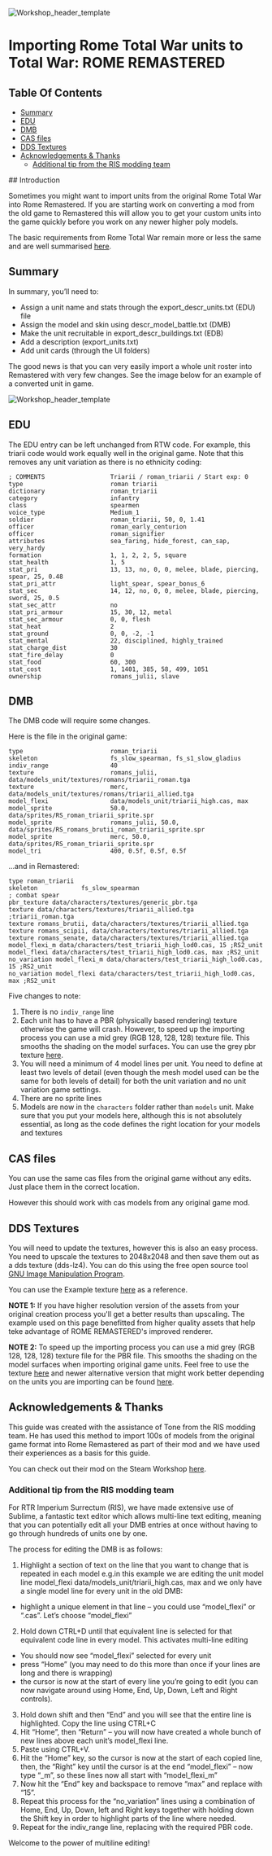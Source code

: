 ![Workshop_header_template](/Workshop_header_template.png)
# Importing Rome Total War units to Total War: ROME REMASTERED

## Table Of Contents

* [Summary](#summary)
* [EDU](#edu)
* [DMB](#dmb)
* [CAS files](#cas-files)
* [DDS Textures](#dds-textures)
* [Acknowledgements &amp; Thanks](#acknowledgements--thanks)
   * [Additional tip from the RIS modding team](#additional-tip-from-the-ris-modding-team)


## Introduction

Sometimes you might want to import units from the original Rome Total War into Rome Remastered. If you are starting work on converting a mod from the old game to Remastered this will allow you to get your custom units into the game quickly before you work on any newer higher poly models.

The basic requirements from Rome Total War remain more or less the same and are well summarised [here](http://rtw.heavengames.com/rtw/mods/tutorials/unit_creation/index.shtml).

## Summary

In summary, you’ll need to:

* Assign a unit name and stats through the export_descr_units.txt (EDU) file
* Assign the model and skin using descr_model_battle.txt (DMB)
* Make the unit recruitable in export_descr_buildings.txt (EDB)
* Add a description (export_units.txt)
* Add unit cards (through the UI folders)

The good news is that you can very easily import a whole unit roster into Remastered with very few changes. See the image below for an example of a converted unit in game.

![Workshop_header_template](images/Upsampled_Units_Imported_Into_RR_from_RTW_RS_Mod.jpg)

## EDU

The EDU entry can be left unchanged from RTW code. For example, this triarii code would work equally well in the original game. Note that this removes any unit variation as there is no ethnicity coding:

```
; COMMENTS              	Triarii / roman_triarii / Start exp: 0
type						roman triarii
dictionary					roman_triarii
category					infantry
class						spearmen
voice_type					Medium_1
soldier						roman_triarii, 50, 0, 1.41
officer						roman_early_centurion
officer						roman_signifier
attributes					sea_faring, hide_forest, can_sap, very_hardy
formation					1, 1, 2, 2, 5, square
stat_health					1, 5
stat_pri					13, 13, no, 0, 0, melee, blade, piercing, spear, 25, 0.48
stat_pri_attr				light_spear, spear_bonus_6
stat_sec					14, 12, no, 0, 0, melee, blade, piercing, sword, 25, 0.5
stat_sec_attr				no
stat_pri_armour				15, 30, 12, metal
stat_sec_armour				0, 0, flesh
stat_heat					2
stat_ground					0, 0, -2, -1
stat_mental					22, disciplined, highly_trained
stat_charge_dist			30
stat_fire_delay				0
stat_food					60, 300
stat_cost					1, 1401, 385, 58, 499, 1051
ownership					romans_julii, slave
```

## DMB

The DMB code will require some changes.

Here is the file in the original game:

```
type 						roman_triarii
skeleton 					fs_slow_spearman, fs_s1_slow_gladius			
indiv_range					40
texture	 					romans_julii, data/models_unit/textures/romans/triarii_roman.tga
texture 					merc, data/models_unit/textures/romans/triarii_allied.tga
model_flexi 				data/models_unit/triarii_high.cas, max
model_sprite				50.0, data/sprites/RS_roman_triarii_sprite.spr
model_sprite				romans_julii, 50.0, data/sprites/RS_romans_brutii_roman_triarii_sprite.spr
model_sprite				merc, 50.0, data/sprites/RS_roman_triarii_sprite.spr
model_tri 					400, 0.5f, 0.5f, 0.5f
```

…and in Remastered:
```
type roman_triarii
skeleton			fs_slow_spearman										; combat spear
pbr_texture data/characters/textures/generic_pbr.tga
texture data/characters/textures/triarii_allied.tga  ;triarii_roman.tga
texture romans_brutii, data/characters/textures/triarii_allied.tga
texture romans_scipii, data/characters/textures/triarii_allied.tga
texture romans_senate, data/characters/textures/triarii_allied.tga
model_flexi_m data/characters/test_triarii_high_lod0.cas, 15 ;RS2_unit
model_flexi data/characters/test_triarii_high_lod0.cas, max ;RS2_unit
no_variation model_flexi_m data/characters/test_triarii_high_lod0.cas, 15 ;RS2_unit
no_variation model_flexi data/characters/test_triarii_high_lod0.cas, max ;RS2_unit
```

Five changes to note:

1. There is no `indiv_range` line
2. Each unit has to have a PBR (physically based rendering) texture otherwise the game will crash. However, to speed up the importing process you can use a mid grey (RGB 128, 128, 128) texture file. This smooths the shading on the model surfaces. You can use the grey pbr texture [here](/documentation/techart_guides/images/generic_pbr.tga.dds).
3. You will need a minimum of 4 model lines per unit. You need to define at least two levels of detail (even though the mesh model used can be the same for both levels of detail) for both the unit variation and no unit variation game settings.
4. There are no sprite lines
5. Models are now in the `characters` folder rather than `models` unit. Make sure that you put your models here, although this is not absolutely essential, as long as the code defines the right location for your models and textures

## CAS files

You can use the same cas files from the original game without any edits. Just place them in the correct location.

However this should work with cas models from any original game mod.

## DDS Textures

You will need to update the textures, however this is also an easy process. You need to upscale the textures to 2048x2048 and then save them out as a dds texture (dds-lz4). You can do this using the free open source tool [GNU Image Manipulation Program](https://www.gimp.org/downloads/).

You can use the Example texture [here](/documentation/techart_guides/images/generic_pbr.tga.dds) as a reference.

**NOTE 1:** If you have higher resolution version of the assets from your original creation process you'll get a better results than upscaling. The example used on this page benefitted from higher quality assets that help teke advantage of ROME REMASTERED's improved renderer.

**NOTE 2:** To speed up the importing process you can use a mid grey (RGB 128, 128, 128) texture file for the PBR file. This smooths the shading on the model surfaces when importing original game units. Feel free to use the texture [here](/documentation/techart_guides/images/generic_pbr.tga.dds) and newer alternative version that might work better depending on the units you are importing can be found [here](/documentation/techart_guides/images/alternative_pbr/generic_pbr.tga.dds).

## Acknowledgements & Thanks

This guide was created with the assistance of Tone from the RIS modding team. He has used this method to import 100s of models from the original game format into Rome Remastered as part of their mod and we have used their experiences as a basis for this guide.

You can check out their mod on the Steam Workshop [here](https://steamcommunity.com/sharedfiles/filedetails/?id=2487698001).

### Additional tip from the RIS modding team

For RTR Imperium Surrectum (RIS), we have made extensive use of Sublime, a fantastic text editor which allows multi-line text editing, meaning that you can potentially edit all your DMB entries at once without having to go through hundreds of units one by one.

The process for editing the DMB is as follows:

1. Highlight a section of text on the line that you want to change that is repeated in each model
e.g.in this example we are editing the unit model line
model_flexi data/models_unit/triarii_high.cas, max
and we only have a single model line for every unit in the old DMB:
 * highlight a unique element in that line – you could use “model_flexi” or “.cas”. Let’s choose “model_flexi”

2. Hold down CTRL+D until that equivalent line is selected for that equivalent code line in every model.
This activates multi-line editing
 * You should now see “model_flexi” selected for every unit
 * press “Home” (you may need to do this more than once if your lines are long and there is wrapping)
 * the cursor is now at the start of every line you’re going to edit (you can now navigate around using Home, End, Up, Down, Left and Right controls).

3. Hold down shift and then “End” and you will see that the entire line is highlighted. Copy the line using CTRL+C
4. Hit “Home”, then “Return” – you will now have created a whole bunch of new lines above each unit’s model_flexi line.
5. Paste using CTRL+V.
6. Hit the “Home” key, so the cursor is now at the start of each copied line, then, the “Right” key until the cursor is at the end “model_flexi” – now type “_m”, so these lines now all start with “model_flexi_m”
7. Now hit the “End” key and backspace to remove “max” and replace with “15”.
8. Repeat this process for the “no_variation” lines using a combination of Home, End, Up, Down, left and Right keys together with holding down the Shift key in order to highlight parts of the line where needed.
9. Repeat for the indiv_range line, replacing with the required PBR code.

Welcome to the power of multiline editing!
